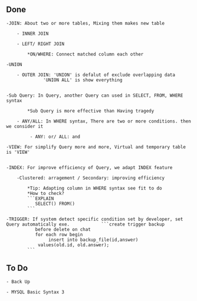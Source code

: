 ## Done

	-JOIN: About two or more tables, Mixing them makes new table

		- INNER JOIN

		- LEFT/ RIGHT JOIN

			*ON/WHERE: Connect matched column each other

	-UNION

		- OUTER JOIN: 'UNION' is defalut of exclude overlapping data
			      'UNION ALL' is show everything


	-Sub Query: In Query, another Query can used in SELECT, FROM, WHERE syntax
		
			*Sub Query is more effective than Having tragedy

		- ANY/ALL: In WHERE syntax, There are two or more conditions. then we consider it

			 - ANY: or/ ALL: and

	-VIEW: For simplify Query more and more, Virtual and temporary table is 'VIEW'


	-INDEX: For improve efficiency of Query, we adapt INDEX feature

		-Clustered: arragement / Secondary: improving efficiency

			*Tip: Adapting column in WHERE syntax see fit to do
			*How to check?
			```EXPLAIN
			   SELECT() FROM()
			```

	-TRIGGER: If system detect specific condition set by developer, set Query automatically exe.			```create trigger backup
		       before delete on chat
		       for each row begin
		       		insert into backup_file(id,answer)
				values(old.id, old.answer);
		    ```

## To Do

	- Back Up

	- MYSQL Basic Syntax 3

